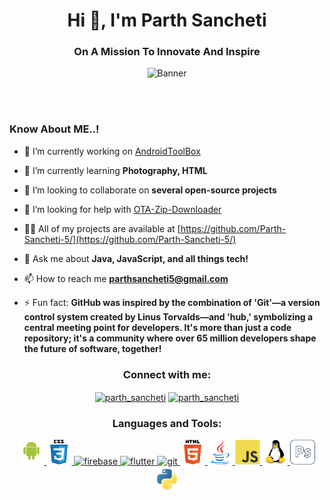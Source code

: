 <h1 align="center">Hi 👋, I'm Parth Sancheti</h1>
<h3 align="center">On A Mission To Innovate And Inspire</h3>

<p align="center">
  <img src="https://github.com/user-attachments/assets/51750770-f279-4c36-9936-db6fc0a0e32d" alt="Banner" height="450">
</p><br><br>
<h3>Know About ME..!</h3>

- 🔭 I’m currently working on [AndroidToolBox](https://github.com/Parth-Sancheti-5/AndroidToolBox)

- 🌱 I’m currently learning **Photography, HTML**

- 👯 I’m looking to collaborate on **several open-source projects**

- 🤝 I’m looking for help with [OTA-Zip-Downloader](https://github.com/Parth-Sancheti-5/OTA-Zip-Downloader)

- 👨‍💻 All of my projects are available at [https://github.com/Parth-Sancheti-5/](https://github.com/Parth-Sancheti-5/)

- 💬 Ask me about **Java, JavaScript, and all things tech!**

- 📫 How to reach me **parthsancheti5@gmail.com**

- ⚡ Fun fact: **GitHub was inspired by the combination of 'Git'—a version control system created by Linus Torvalds—and 'hub,' symbolizing a central meeting point for developers. It's more than just a code repository; it's a community where over 65 million developers shape the future of software, together!**

<h3 align="center">Connect with me:</h3>
<p align="Center">
<a href="https://instagram.com/parth_sancheti" target="blank"><img align="center" src="https://user-images.githubusercontent.com/74038190/235294013-a33e5c43-a01c-43f6-b44d-a406d8b4ab75.gif" alt="parth_sancheti" height="50" width="50" /></a>
<a href="https://wa.me/+918275994253" target="blank"><img align="center" src="https://user-images.githubusercontent.com/74038190/235294019-40007353-6219-4ec5-b661-b3c35136dd0b.gif" alt="parth_sancheti" height="50" width="50" /></a>
</p>

<h3 align="Center">Languages and Tools:</h3>
<p align="Center">
<a href="https://developer.android.com" target="_blank" rel="noreferrer"> <img src="https://raw.githubusercontent.com/devicons/devicon/master/icons/android/android-original-wordmark.svg" alt="android" width="40" height="40"/> </a>
<a href="https://www.w3schools.com/css/" target="_blank" rel="noreferrer"> <img src="https://raw.githubusercontent.com/devicons/devicon/master/icons/css3/css3-original-wordmark.svg" alt="css3" width="40" height="40"/> </a>
<a href="https://firebase.google.com/" target="_blank" rel="noreferrer"> <img src="https://www.vectorlogo.zone/logos/firebase/firebase-icon.svg" alt="firebase" width="40" height="40"/> </a>
<a href="https://flutter.dev" target="_blank" rel="noreferrer"> <img src="https://www.vectorlogo.zone/logos/flutterio/flutterio-icon.svg" alt="flutter" width="40" height="40"/> </a>
<a href="https://git-scm.com/" target="_blank" rel="noreferrer"> <img src="https://www.vectorlogo.zone/logos/git-scm/git-scm-icon.svg" alt="git" width="40" height="40"/> </a>
<a href="https://www.w3.org/html/" target="_blank" rel="noreferrer"> <img src="https://raw.githubusercontent.com/devicons/devicon/master/icons/html5/html5-original-wordmark.svg" alt="html5" width="40" height="40"/> </a>
<a href="https://www.java.com" target="_blank" rel="noreferrer"> <img src="https://raw.githubusercontent.com/devicons/devicon/master/icons/java/java-original.svg" alt="java" width="40" height="40"/> </a>
<a href="https://developer.mozilla.org/en-US/docs/Web/JavaScript" target="blank" rel="noreferrer"> <img src="https://raw.githubusercontent.com/devicons/devicon/master/icons/javascript/javascript-original.svg" alt="javascript" width="40" height="40"/> </a>
<a href="https://www.linux.org/" target="blank" rel="noreferrer"> <img src="https://raw.githubusercontent.com/devicons/devicon/master/icons/linux/linux-original.svg" alt="linux" width="40" height="40"/> </a>
<a href="https://www.photoshop.com/en" target="blank" rel="noreferrer"> <img src="https://raw.githubusercontent.com/devicons/devicon/master/icons/photoshop/photoshop-line.svg" alt="photoshop" width="40" height="40"/> </a>
<a href="https://www.python.org" target="blank" rel="noreferrer"> <img src="https://raw.githubusercontent.com/devicons/devicon/master/icons/python/python-original.svg" alt="python" width="40" height="40"/> </a>
</p>
